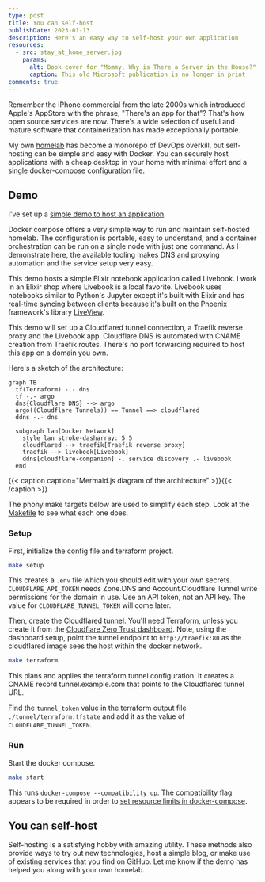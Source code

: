 ```yaml
---
type: post
title: You can self-host
publishDate: 2023-01-13
description: Here's an easy way to self-host your own application
resources:
  - src: stay_at_home_server.jpg
    params:
      alt: Book cover for "Mommy, Why is There a Server in the House?"
      caption: This old Microsoft publication is no longer in print
comments: true
---
```


Remember the iPhone commercial from the late 2000s which introduced Apple's
AppStore with the phrase, "There's an app for that"? That's how open source
services are now. There's a wide selection of useful and mature software that
containerization has made exceptionally portable.

My own [homelab](/homelab) has become a monorepo of DevOps overkill, but
self-hosting can be simple and easy with Docker. You can securely host
applications with a cheap desktop in your home with minimal effort and a single
docker-compose configuration file.

## Demo

I've set up a
[simple demo to host an application](https://github.com/brettinternet/docker-compose-hosted-demo).

Docker compose offers a very simple way to run and maintain self-hosted homelab.
The configuration is portable, easy to understand, and a container orchestration
can be run on a single node with just one command. As I demonstrate here, the
available tooling makes DNS and proxying automation and the service setup very
easy.

This demo hosts a simple Elixir notebook application called Livebook. I work in
an Elixir shop where Livebook is a local favorite. Livebook uses notebooks
similar to Python's Jupyter except it's built with Elixir and has real-time
syncing between clients because it's built on the Phoenix framework's library
[LiveView](https://hexdocs.pm/phoenix_live_view/Phoenix.LiveView.html).

This demo will set up a Cloudflared tunnel connection, a Traefik reverse proxy
and the Livebook app. Cloudflare DNS is automated with CNAME creation from
Traefik routes. There's no port forwarding required to host this app on a domain
you own.

Here's a sketch of the architecture:

```mermaid
graph TB
  tf(Terraform) -.- dns
  tf -.- argo
  dns{Cloudflare DNS} --> argo
  argo((Cloudflare Tunnels)) == Tunnel ==> cloudflared
  ddns -.- dns

  subgraph lan[Docker Network]
    style lan stroke-dasharray: 5 5
    cloudflared --> traefik[Traefik reverse proxy]
    traefik --> livebook[Livebook]
    ddns[cloudflare-companion] -. service discovery .- livebook
  end
```

{{< caption caption="Mermaid.js diagram of the architecture" >}}{{< /caption >}}

The phony make targets below are used to simplify each step. Look at the
[Makefile](https://github.com/brettinternet/docker-compose-hosted-demo/blob/main/Makefile)
to see what each one does.

### Setup

First, initialize the config file and terraform project.

```sh
make setup
```

This creates a `.env` file which you should edit with your own secrets.
`CLOUDFLARE_API_TOKEN` needs Zone.DNS and Account.Cloudflare Tunnel write
permissions for the domain in use. Use an API token, not an API key. The value
for `CLOUDFLARE_TUNNEL_TOKEN` will come later.

Then, create the Cloudflared tunnel. You'll need Terraform, unless you create it
from the [Cloudflare Zero Trust dashboard](https://one.dash.cloudflare.com/).
Note, using the dashboard setup, point the tunnel endpoint to
`http://traefik:80` as the cloudflared image sees the host within the docker
network.

```sh
make terraform
```

This plans and applies the terraform tunnel configuration. It creates a CNAME
record tunnel.example.com that points to the Cloudflared tunnel URL.

Find the `tunnel_token` value in the terraform output file
`./tunnel/terraform.tfstate` and add it as the value of
`CLOUDFLARE_TUNNEL_TOKEN`.

### Run

Start the docker compose.

```sh
make start
```

This runs `docker-compose --compatibility up`. The compatibility flag appears to
be required in order to
[set resource limits in docker-compose](https://github.com/docker/compose/issues/4513).

## You can self-host

Self-hosting is a satisfying hobby with amazing utility. These methods also
provide ways to try out new technologies, host a simple blog, or make use of
existing services that you find on GitHub. Let me know if the demo has helped
you along with your own homelab.
